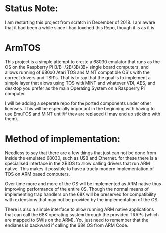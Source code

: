 # Status Note:
I am restarting this project from scratch in December of 2018.  I am aware that it had been a while since I had touched this Repo, though it is as it is.

# ArmTOS
This project is a simple attempt to create a 68030 emulator that runs as the OS on the Raspberry Pi B/B+/2B/3B/3B+ single board computers, and allows running of 680x0 Atari TOS and MiNT compatible OS's with the correct drivers and TSR's.   That is to say that the goal is to implement a simple layer that alows using TOS with MiNT and whatever VDI, AES, and desktop you prefer as the main Operating System on a Raspberry Pi computer.

I will be adding a seperate repo for the ported components under other licenses.   This will be especially important in the beginning with having to use EmuTOS and MiNT until/if they are replaced (I may end up sticking with them).

# Method of implementation:
Needless to say that there are a few things that just can not be done from inside the emulated 68030, such as USB and Ethernet.  for these there is a specialised interface in the XBIOS to allow calling drivers that run ARM native.   This makes it possible to have a truely modern implementation of TOS on ARM based computers.

Over time more and more of the OS will be implemented as ARM native thus improving performance of the entire OS.  Though the normal means of implementing trap handlers on the 68K will be preserved for compatibility with extensions that may not be provided by the implementation of the OS.

There is also a simple interface to allow running ARM native applications that can call the 68K operating system through the provided TRAPs (which are mapped to SWIs on the ARM).   You just need to remember that the endianes is backward if calling the 68K OS from ARM Code.
